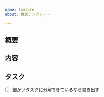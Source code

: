 ```yaml
---
name: feature
about: 機能テンプレート

---
```


<!-- [<画面名/機能名(あれば)>]<タイトル> -->
## 概要
## 内容
## タスク
- [ ] 細かいタスクに分解できているなら書き出す
